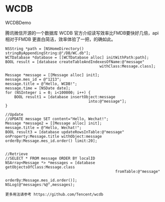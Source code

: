 # WCDB
WCDBDemo 

腾讯微信开源的一个数据库 WCDB 官方介绍读写效率比FMDB要快好几倍，api 相对于FMDB 更直白简洁，效率体验了一把，的确如此。 

    NSString *path = [NSHomeDirectory() stringByAppendingString:@"/DB/WC.db"];
    WCTDatabase *database = [[WCTDatabase alloc] initWithPath:path];
    BOOL result = [database createTableAndIndexesOfName:@"message"
                                              withClass:Message.class];
    
    Message *message = [[Message alloc] init];
    message.mes_id = @"1213";
    message.title = @"Hello, WCDB!";
    message.time = [NSDate date];
    for (NSInteger i = 0; i<100000; i++) {
        BOOL result1 = [database insertObject:message
                                         into:@"message"];
    }
    
    //Update
    //UPDATE message SET content="Hello, Wechat!";
    Message *message2 = [[Message alloc] init];
    message.title = @"Hello, Wechat!";
    BOOL result3 = [database updateRowsInTable:@"message" onProperty:Message.title withObject:message orderBy:Message.mes_id.order() limit:20];
    
    
    //Retrieve
    //SELECT * FROM message ORDER BY localID
    NSArray<Message *> *messages = [database getObjectsOfClass:Message.class
                                                     fromTable:@"message"
                                                       orderBy:Message.mes_id.order()];
    NSLog(@"messages:%@",messages);
    
    更多用法请参考 https://github.com/Tencent/wcdb
